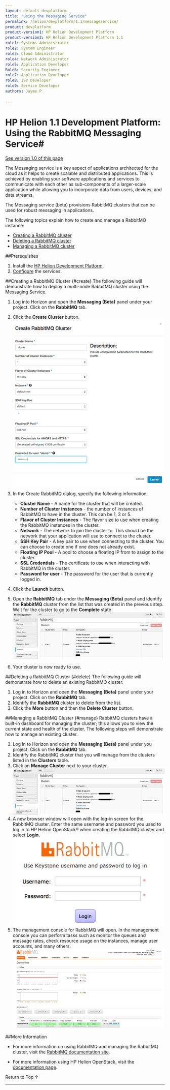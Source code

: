 ```yaml
---
layout: default-devplatform
title: "Using the Messaging Service"
permalink: /helion/devplatform/1.1/messageservice/
product: devplatform
product-version1: HP Helion Development Platform
product-version2: HP Helion Development Platform 1.1
role1: Systems Administrator 
role2: System Engineer
role3: Cloud Administrator
role4: Network Administrator
role5: Application Developer
Role6: Security Engineer
role7: Application Developer 
role8: ISV Developer
role9: Service Developer
authors: Jayme P

---
```

<!--PUBLISHED-->

# HP Helion 1.1 Development Platform: Using the RabbitMQ Messaging Service#
[See version 1.0 of this page](/helion/devplatform/messageservice/)

The Messaging service is a key aspect of applications architected for the cloud as it helps to create scalable and distributed applications. This is achieved by enabling your software applications and services to communicate with each other as sub-components of a larger-scale application while allowing you to incorporate data from users, devices, and data streams. 

The Messaging service (beta) provisions RabbitMQ clusters that can be used for robust messaging in applications. 

The following topics explain how to create and manage a RabbitMQ instance:

- [Creating a RabbitMQ cluster](#create) 
- [Deleting a RabbitMQ cluster](#delete)
- [Managing a RabbitMQ cluster](#manage)

##Prerequisites

1. Install the [HP Helion Development Platform](/helion/devplatform/1.1/install/). 
2. [Configure](/helion/devplatform/1.1/install/#install-database) the services.

##Creating a RabbitMQ Cluster {#create}
The following guide will demonstrate how to deploy a multi-node RabbitMQ cluster using the Messaging Service.

1.	Log into Horizon and open the **Messaging (Beta)** panel under your project. Click on the **RabbitMQ** tab.
2.	Click the **Create Cluster** button.<br><img src="media/usingRMQ1.png"/>
3.	In the Create RabbitMQ dialog, specify the following information:
	- **Cluster Name** - A name for the cluster that will be created.
	- **Number of Cluster Instances** - the number of instances of RabbitMQ to have in the cluster. This can be 1, 3 or 5.
	- **Flavor of Cluster Instances** - The flavor size to use when creating the RabbitMQ instances in the cluster.
	- **Network** - The network to join the cluster to. This should be the network that your application will use to connect to the cluster.
	- **SSH Key Pair** - A key pair to use when connecting to the cluster. You can choose to create one if one does not already exist.
	- **Floating IP Pool** - A pool to choose a floating IP from to assign to the cluster.
	- **SSL Credentials** - The certificate to use when interacting with RabbitMQ in the cluster.
	- **Password for user** - The password for the user that is currently logged in.

 
3.	Click the **Launch** button.

4.	Open the **RabbitMQ** tab under the **Messaging (Beta)** panel and identify the **RabbitMQ** cluster from the list that was created in the previous step. Wait for the cluster to go to the **Complete** state<br><img src="media/usingRMQ2.png"/>

5.	Your cluster is now ready to use.

##Deleting a RabbitMQ Cluster {#delete}
The following guide will demonstrate how to delete an existing RabbitMQ cluster.

1.	Log in to Horizon and open the **Messaging (Beta)** panel under your project. Click on the **RabbitMQ** tab.
2.	Identify the **RabbitMQ** cluster to delete from the list.
3.	Click the **More** button and then the **Delete Cluster** button.

##Managing a RabbitMQ Cluster {#manage}
RabbitMQ clusters have a built-in dashboard for managing the cluster; this allows you to view the current state and health of the cluster. The following steps will demonstrate how to manage an existing cluster.

1.	Log in to Horizon and open the **Messaging (Beta)** panel under you project. Click on the **RabbitMQ** tab.
2.	Identify the RabbitMQ cluster that you will manage from the clusters listed in the **Clusters** table.
3.	Click on **Manage Cluster** next to your cluster.<br><img src="media/usingRMQ3.png"/>
4.	A new browser window will open with the log-in screen for the RabbitMQ cluster. Enter the same username and password you used to log in to HP Helion OpenStack&reg; when creating the RabbitMQ cluster and select **Login**.<br><img src="media/usingRMQ4.png"/>
5.	The management console for RabbitMQ will open. In the management console you can perform tasks such as monitor the queues and message rates, check resource usage on the instances, manage user accounts, and many others.  <br><img src="media/usingRMQ5.png"/>

##More Information


- For more information on using RabbitMQ and managing the RabbitMQ cluster, visit the [RabbitMQ documentation site](https://www.rabbitmq.com/documentation.html).

- For more information using HP Helion OpenStack, visit the [documentation page](http://docs.hpcloud.com/helion/openstack/1.1/).

<a href="#top" style="padding:14px 0px 14px 0px; text-decoration: none;"> Return to Top &#8593; </a>

----

